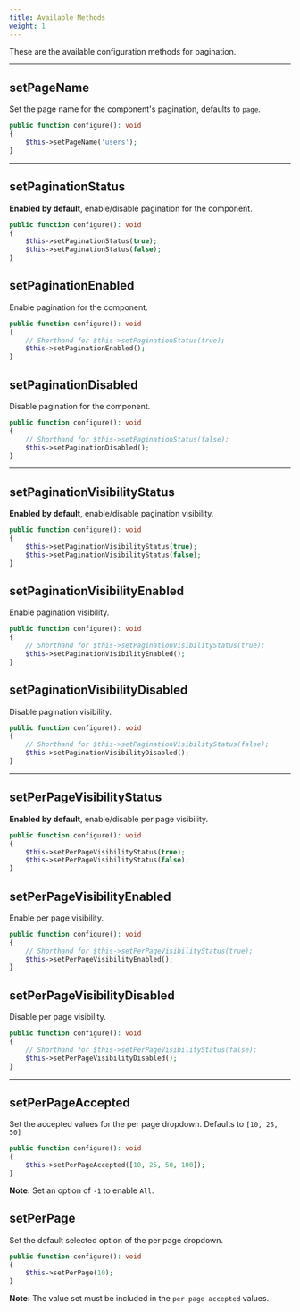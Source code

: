 ```yaml
---
title: Available Methods
weight: 1
---
```


These are the available configuration methods for pagination.

---

## setPageName

Set the page name for the component's pagination, defaults to `page`.

```php
public function configure(): void
{
    $this->setPageName('users');
}
```

---

## setPaginationStatus

**Enabled by default**, enable/disable pagination for the component.

```php
public function configure(): void
{
    $this->setPaginationStatus(true);
    $this->setPaginationStatus(false);
}
```

## setPaginationEnabled

Enable pagination for the component.

```php
public function configure(): void
{
    // Shorthand for $this->setPaginationStatus(true);
    $this->setPaginationEnabled();
}
```

## setPaginationDisabled

Disable pagination for the component.

```php
public function configure(): void
{
    // Shorthand for $this->setPaginationStatus(false);
    $this->setPaginationDisabled();
}
```

---

## setPaginationVisibilityStatus

**Enabled by default**, enable/disable pagination visibility.

```php
public function configure(): void
{
    $this->setPaginationVisibilityStatus(true);
    $this->setPaginationVisibilityStatus(false);
}
```

## setPaginationVisibilityEnabled

Enable pagination visibility.

```php
public function configure(): void
{
    // Shorthand for $this->setPaginationVisibilityStatus(true);
    $this->setPaginationVisibilityEnabled();
}
```

## setPaginationVisibilityDisabled

Disable pagination visibility.

```php
public function configure(): void
{
    // Shorthand for $this->setPaginationVisibilityStatus(false);
    $this->setPaginationVisibilityDisabled();
}
```

---

## setPerPageVisibilityStatus

**Enabled by default**, enable/disable per page visibility.

```php
public function configure(): void
{
    $this->setPerPageVisibilityStatus(true);
    $this->setPerPageVisibilityStatus(false);
}
```

## setPerPageVisibilityEnabled

Enable per page visibility.

```php
public function configure(): void
{
    // Shorthand for $this->setPerPageVisibilityStatus(true);
    $this->setPerPageVisibilityEnabled();
}
```

## setPerPageVisibilityDisabled

Disable per page visibility.

```php
public function configure(): void
{
    // Shorthand for $this->setPerPageVisibilityStatus(false);
    $this->setPerPageVisibilityDisabled();
}
```

---

## setPerPageAccepted

Set the accepted values for the per page dropdown. Defaults to `[10, 25, 50]`

```php
public function configure(): void
{
    $this->setPerPageAccepted([10, 25, 50, 100]);
}
```

**Note:** Set an option of `-1` to enable `All`.

## setPerPage

Set the default selected option of the per page dropdown.

```php
public function configure(): void
{
    $this->setPerPage(10);
}
```

**Note:** The value set must be included in the `per page accepted` values.
